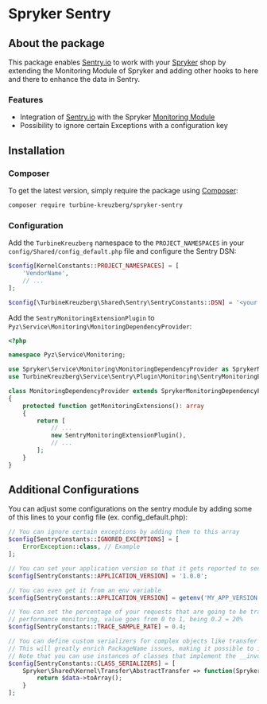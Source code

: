 # Spryker Sentry

## About the package
This package enables [Sentry.io](https://sentry.io) to work with your [Spryker](https://spryker.com) shop by extending the Monitoring Module of Spryker and adding other hooks to here and there to enhance the data in Sentry.

### Features
- Integration of [Sentry.io](https://sentry.io) with the Spryker [Monitoring Module](https://github.com/spryker/monitoring)
- Possibility to ignore certain Exceptions with a configuration key

## Installation
### Composer
To get the latest version, simply require the package using [Composer](https://getcomposer.org):

```bash
composer require turbine-kreuzberg/spryker-sentry
```

### Configuration
Add the `TurbineKreuzberg` namespace to the `PROJECT_NAMESPACES` in your `config/Shared/config_default.php` file and configure the Sentry DSN:

```php
$config[KernelConstants::PROJECT_NAMESPACES] = [
    'VendorName',
    // ...
];

$config[\TurbineKreuzberg\Shared\Sentry\SentryConstants::DSN] = '<your sentry DSN>';
```

Add the `SentryMonitoringExtensionPlugin` to `Pyz\Service\Monitoring\MonitoringDependencyProvider`:
```php
<?php

namespace Pyz\Service\Monitoring;

use Spryker\Service\Monitoring\MonitoringDependencyProvider as SprykerMonitoringDependencyProvider;
use TurbineKreuzberg\Service\Sentry\Plugin\Monitoring\SentryMonitoringExtensionPlugin;

class MonitoringDependencyProvider extends SprykerMonitoringDependencyProvider
{
    protected function getMonitoringExtensions(): array
    {
        return [
            // ...
            new SentryMonitoringExtensionPlugin(),
            // ...
        ];
    }
}
```

## Additional Configurations
You can adjust some configurations on the sentry module by adding some of this lines to your config file (ex. config_default.php):
```php
// You can ignore certain exceptions by adding them to this array
$config[SentryConstants::IGNORED_EXCEPTIONS] = [
    ErrorException::class, // Example
];

// You can set your application version so that it gets reported to sentry
$config[SentryConstants::APPLICATION_VERSION] = '1.0.0';

// You can even get it from an env variable
$config[SentryConstants::APPLICATION_VERSION] = getenv('MY_APP_VERSION');

// You can set the percentage of your requests that are going to be traced for
// performance monitoring, value goes from 0 to 1, being 0.2 = 20%
$config[SentryConstants::TRACE_SAMPLE_RATE] = 0.4;

// You can define custom serializers for complex objects like transfer objects
// This will greatly enrich PackageName issues, making it possible to inspect object internal states across the backtrace
// Note that you can use instances of classes that implement the __invoke method instead of a closure
$config[SentryConstants::CLASS_SERIALIZERS] = [
    Spryker\Shared\Kernel\Transfer\AbstractTransfer => function(Spryker\Shared\Kernel\Transfer\AbstractTransfer $data) {
        return $data->toArray();
    }
];
```
